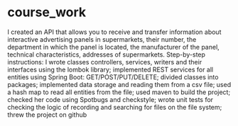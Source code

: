 # course_work
I created an API that allows you to receive and transfer information about interactive advertising panels in supermarkets, their number, the department in which the panel is located, the manufacturer of the panel, technical characteristics, addresses of supermarkets.
Step-by-step instructions:
I wrote classes controllers, services, writers and their interfaces using the lombok library;
implemented REST services for all entities using Spring Boot: GET/POST/PUT/DELETE;
divided classes into packages;
implemented data storage and reading them from a csv file; used a hash map to read all entities from the file; used maven to build the project;
checked her code using Spotbugs and checkstyle;
wrote unit tests for checking the logic of recording and searching for files on the file system; threw the project on github